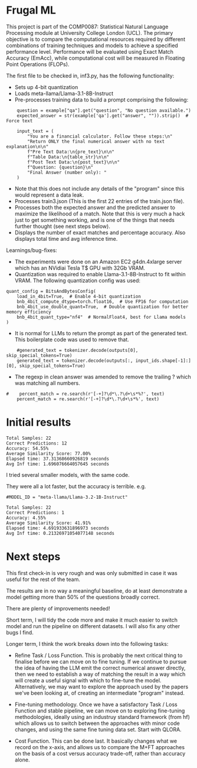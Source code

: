 # Frugal ML

This project is part of the COMP0087: Statistical Natural Language Processing module at University College London (UCL). The primary objective is to compare the computational resources required by different combinations of training techniques and models to achieve a specified performance level. Performance will be evaluated using Exact Match Accuracy (EmAcc), while computational cost will be measured in Floating Point Operations (FLOPs).

The first file to be checked in, inf3.py, has the following functionality:

- Sets up 4-bit quantization
- Loads meta-llama/Llama-3.1-8B-Instruct
- Pre-processes training data to build a prompt comprising the following:
```
    question = example["qa"].get("question", "No question available.")
    expected_answer = str(example['qa'].get("answer", "")).strip()  # Force text
    
    input_text = (
        "You are a financial calculator. Follow these steps:\n"
        "Return ONLY the final numerical answer with no text explanation\n\n"
        f"Pre Text Data:\n{pre_text}\n\n"
        f"Table Data:\n{table_str}\n\n"
        f"Post Text Data:\n{post_text}\n\n"
        f"Question: {question}\n"
        "Final Answer (number only): "
    )
```    
- Note that this does not include any details of the "program" since this would represent a data leak.
- Processes train3.json (This is the first 22 entries of the train.json file).
- Processes both the expected answer and the predicted answer to maximize the likelihood of a match. Note that this is very much a hack just to get something working, and is one of the things that needs further thought (see next steps below).
- Displays the number of exact matches and percentage accuracy. Also displays total time and avg inference time.

Learnings/bug-fixes:

- The experiments were done on an Amazon EC2 g4dn.4xlarge server which has an NVidiai Tesla T$ GPU with 32Gb VRAM.
- Quantization was required to enable Llama-3.1-8B-Instruct to fit within VRAM.  The following quantization config was used:
```
quant_config = BitsAndBytesConfig(
    load_in_4bit=True,  # Enable 4-bit quantization
    bnb_4bit_compute_dtype=torch.float16,  # Use FP16 for computation
    bnb_4bit_use_double_quant=True,  # Double quantization for better memory efficiency
    bnb_4bit_quant_type="nf4"  # NormalFloat4, best for Llama models
)
```
- It is normal for LLMs to return the prompt as part of the generated text. This boilerplate code was used to remove that.
```
    #generated_text = tokenizer.decode(outputs[0], skip_special_tokens=True)
    generated_text = tokenizer.decode(outputs[:, input_ids.shape[-1]:][0], skip_special_tokens=True)
```   
- The regexp in clean answer was amended to remove the trailing ? which was matching all numbers.
```
#    percent_match = re.search(r'[-+]?\d*\.?\d+\s*%?', text)
    percent_match = re.search(r'[-+]?\d*\.?\d+\s*%', text)
```

Initial results
===============
```
Total Samples: 22
Correct Predictions: 12
Accuracy: 54.55%
Average Similarity Score: 77.00%
Elapsed time: 37.31368660926819 seconds
Avg Inf time: 1.696076664057645 seconds
```

I tried several smaller models, with the same code.

They were all a lot faster, but the accuracy is terrible. e.g.
```
#MODEL_ID = "meta-llama/Llama-3.2-1B-Instruct"

Total Samples: 22
Correct Predictions: 1
Accuracy: 4.55%
Average Similarity Score: 41.91%
Elapsed time: 4.691933631896973 seconds
Avg Inf time: 0.21326971054077148 seconds
```    
Next steps
==========
This first check-in is very rough and was only submitted in case it was useful for the rest of the team.

The results are in no way a meaningful baseline, do at least demonstrate a model getting more than 50% of the questions broadly correct.

There are plenty of improvements needed!

Short term, I will tidy the code more and make it much easier to switch model and run the pipeline on different datasets.  I will also fix any other bugs I find. 

Longer term, I think the work breaks down into the following tasks:

- Refine Task / Loss Function. This is probably the next critical thing to finalise before we can move on to fine tuning. If we continue to pursue the idea of having the LLM emit the correct numerical answer directly, then we need to establish a way of matching the result in a way which will create a useful signal with which to fine-tune the model. Alternatively, we may want to explore the approach used by the papers we've been looking at, of creating an intermediate "program" instead.  

- Fine-tuning methodology.  Once we have a satisfactory Task / Loss Function and stable pipeline, we can move on to exploring fine-tuning methodologies, ideally using an industruy standard framework (from hf) which allows us to switch between the approaches with minor code changes, and using the same fine tuning data set. Start with QLORA.

- Cost Function.  This can be done last. It basically changes what we record on the x-axis, and allows us to compare the M+FT approaches on the basis of a cost versus accuracy trade-off, rather than accuracy alone.
  

